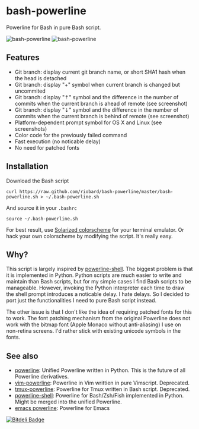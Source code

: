 # bash-powerline

Powerline for Bash in pure Bash script. 

![bash-powerline](https://raw.github.com/riobard/bash-powerline/master/screenshots/solarized-light-source-code-pro.png)
![bash-powerline](https://raw.github.com/riobard/bash-powerline/master/screenshots/solarized-dark-monaco.png)

## Features

* Git branch: display current git branch name, or short SHA1 hash when the head
  is detached
* Git branch: display "+" symbol when current branch is changed but uncommited
* Git branch: display "⇡" symbol and the difference in the number of commits when the current branch is ahead of remote (see screenshot)
* Git branch: display "⇣" symbol and the difference in the number of commits when the current branch is behind of remote (see screenshot)
* Platform-dependent prompt symbol for OS X and Linux (see screenshots)
* Color code for the previously failed command
* Fast execution (no noticable delay)
* No need for patched fonts


## Installation

Download the Bash script

    curl https://raw.github.com/riobard/bash-powerline/master/bash-powerline.sh > ~/.bash-powerline.sh

And source it in your `.bashrc`

    source ~/.bash-powerline.sh

For best result, use [Solarized
colorscheme](https://github.com/altercation/solarized) for your terminal
emulator. Or hack your own colorscheme by modifying the script. It's really
easy.


## Why?

This script is largely inspired by
[powerline-shell](https://github.com/milkbikis/powerline-shell). The biggest
problem is that it is implemented in Python. Python scripts are much easier to
write and maintain than Bash scripts, but for my simple cases I find Bash
scripts to be manageable. However, invoking the Python interpreter each time to
draw the shell prompt introduces a noticable delay. I hate delays. So I decided
to port just the functionalities I need to pure Bash script instead. 

The other issue is that I don't like the idea of requiring patched fonts for
this to work. The font patching mechanism from the original Powerline does not
work with the bitmap font (Apple Monaco without anti-aliasing) I use on
non-retina screens. I'd rather stick with existing unicode symbols in the fonts.


## See also
* [powerline](https://github.com/Lokaltog/powerline): Unified Powerline
  written in Python. This is the future of all Powerline derivatives. 
* [vim-powerline](https://github.com/Lokaltog/vim-powerline): Powerline in Vim
  writtien in pure Vimscript. Deprecated.
* [tmux-powerline](https://github.com/erikw/tmux-powerline): Powerline for Tmux
  written in Bash script. Deprecated.
* [powerline-shell](https://github.com/milkbikis/powerline-shell): Powerline for
  Bash/Zsh/Fish implemented in Python. Might be merged into the unified
  Powerline. 
* [emacs powerline](https://github.com/milkypostman/powerline): Powerline for
  Emacs


[![Bitdeli Badge](https://d2weczhvl823v0.cloudfront.net/vergissberlin/bash-powerline/trend.png)](https://bitdeli.com/free "Bitdeli Badge")

